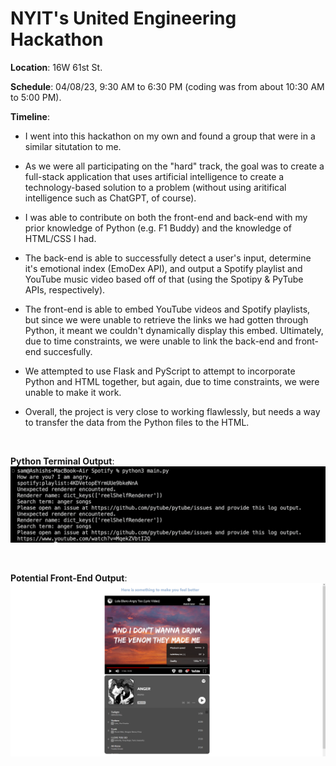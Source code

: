 # NYIT's United Engineering Hackathon

**Location**: 16W 61st St.

**Schedule**: 04/08/23, 9:30 AM to 6:30 PM (coding was from about 10:30 AM to 5:00 PM).

**Timeline**:

- I went into this hackathon on my own and found a group that were in a similar situtation to me. 

- As we were all participating on the "hard" track, the goal was to create a full-stack application that uses artificial intelligence to create a technology-based solution to a problem (without using aritifical intelligence such as ChatGPT, of course). 

- I was able to contribute on both the front-end and back-end with my prior knowledge of Python (e.g. F1 Buddy) and the knowledge of HTML/CSS I had. 

- The back-end is able to successfully detect a user's input, determine it's emotional index (EmoDex API), and output a Spotify playlist and YouTube music video based off of that (using the Spotipy & PyTube APIs, respectively). 

- The front-end is able to embed YouTube videos and Spotify playlists, but since we were unable to retrieve the links we had gotten through Python, it meant we couldn't dynamically display this embed. Ultimately, due to time constraints, we were unable to link the back-end and front-end succesfully. 

- We attempted to use Flask and PyScript to attempt to incorporate Python and HTML together, but again, due to time constraints, we were unable to make it work. 

- Overall, the project is very close to working flawlessly, but needs a way to transfer the data from the Python files to the HTML.

<br>

**Python Terminal Output**:
![Embeds](images/python.png)

<br>

**Potential Front-End Output**: 
![Embeds](images/embeds.png)

